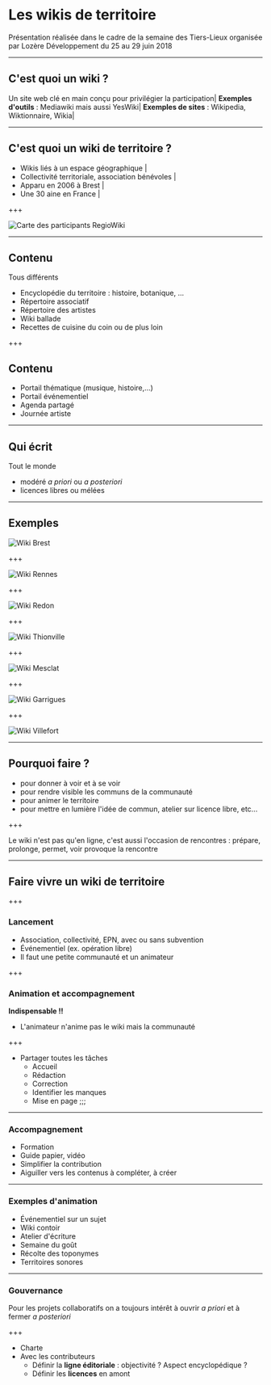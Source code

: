 # Les wikis de territoire
Présentation réalisée dans le cadre de la semaine des Tiers-Lieux organisée par Lozère Développement du 25 au 29 juin 2018

---

## C'est quoi un wiki ?
Un site web clé en main conçu pour privilégier la participation|
**Exemples d'outils** : Mediawiki mais aussi YesWiki|
**Exemples de sites** : Wikipedia, Wiktionnaire, Wikia|

---

## C'est quoi un wiki de territoire ?
* Wikis liés à un espace géographique |
* Collectivité territoriale, association bénévoles |
* Apparu en 2006 à Brest  |
* Une 30 aine en France |

+++

![Carte des participants RegioWiki](http://www.lamerguez.com/presentations_GitPich/presentation-wikis_territoire/Carte_Regiowiki.png "Carte des participants RegioWiki")

---

## Contenu
Tous différents

* Encyclopédie du territoire : histoire, botanique, ...
* Répertoire associatif 
* Répertoire des artistes
* Wiki ballade
* Recettes de cuisine du coin ou de plus loin

+++

## Contenu
* Portail thématique (musique, histoire,...)
* Portail événementiel 
* Agenda partagé
* Journée artiste 

---

## Qui écrit
Tout le monde
* modéré *a priori* ou *a posteriori*
* licences libres ou mélées

---

## Exemples

![Wiki Brest](http://www.lamerguez.com/presentations_GitPich/presentation-wikis_territoire/Wiki_Brest.png "Wiki Brest")

+++

![Wiki Rennes](http://www.lamerguez.com/presentations_GitPich/presentation-wikis_territoire/Wiki_Rennes.png "Wiki Rennes")

+++

![Wiki Redon](http://www.lamerguez.com/presentations_GitPich/presentation-wikis_territoire/Wiki_Redon.png "Wiki du pays de Redon")

+++

![Wiki Thionville](http://www.lamerguez.com/presentations_GitPich/presentation-wikis_territoire/Wiki_Thionville.png "Wiki Thionville")

+++

![Wiki Mesclat](http://www.lamerguez.com/presentations_GitPich/presentation-wikis_territoire/Wiki_Mesclat.png "Wiki Mesclat")

+++

![Wiki Garrigues](http://www.lamerguez.com/presentations_GitPich/presentation-wikis_territoire/Wiki_Garrigues.png "Wiki du collectif des Garrigues")

+++

![Wiki Villefort](http://www.lamerguez.com/presentations_GitPich/presentation-wikis_territoire/Wiki_Villefort.png "Wiki Mont Lozère")

---

## Pourquoi faire ?
* pour donner à voir et à se voir
* pour rendre visible les communs de la communauté
* pour animer le territoire 
* pour mettre en lumière l'idée de commun, atelier sur licence libre, etc...

+++

Le wiki n'est pas qu'en ligne, c'est aussi l'occasion de rencontres : prépare, prolonge, permet, voir provoque la rencontre 

---

## Faire vivre un wiki de territoire

+++

### Lancement
* Association, collectivité, EPN, avec ou sans subvention  
* Événementiel (ex. opération libre)  
* Il faut une petite communauté et un animateur  

+++

### Animation et accompagnement
**Indispensable !!** 

* L'animateur n'anime pas le wiki mais la communauté 

+++

* Partager toutes les tâches 
  * Accueil
  * Rédaction
  * Correction
  * Identifier les manques
  * Mise en page ;;;

---

### Accompagnement
* Formation 
* Guide papier, vidéo
* Simplifier la contribution 
* Aiguiller vers les contenus à compléter, à créer 

---

### Exemples d'animation
* Événementiel sur un sujet 
* Wiki contoir 
* Atelier d'écriture 
* Semaine du goût 
* Récolte des toponymes
* Territoires sonores 

---

### Gouvernance

Pour les projets collaboratifs on a toujours intérêt à ouvrir *a priori* et à fermer *a posteriori*

+++

* Charte
* Avec les contributeurs
    * Définir la **ligne éditoriale** : objectivité ? Aspect encyclopédique ?
    * Définir les **licences** en amont 
